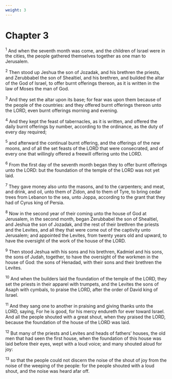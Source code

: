 ```yaml
---
weight: 3
---
```


# Chapter 3

<sup>1</sup> And when the seventh month was come, and the children of Israel were in the cities, the people gathered themselves together as one man to Jerusalem. 

<sup>2</sup> Then stood up Jeshua the son of Jozadak, and his brethren the priests, and Zerubbabel the son of Shealtiel, and his brethren, and builded the altar of the God of Israel, to offer burnt offerings thereon, as it is written in the law of Moses the man of God. 

<sup>3</sup> And they set the altar upon its base; for fear was upon them because of the people of the countries: and they offered burnt offerings thereon unto the LORD, even burnt offerings morning and evening. 

<sup>4</sup> And they kept the feast of tabernacles, as it is written, and offered the daily burnt offerings by number, according to the ordinance, as the duty of every day required; 

<sup>5</sup> and afterward the continual burnt offering, and the offerings of the new moons, and of all the set feasts of the LORD that were consecrated, and of every one that willingly offered a freewill offering unto the LORD. 

<sup>6</sup> From the first day of the seventh month began they to offer burnt offerings unto the LORD: but the foundation of the temple of the LORD was not yet laid. 

<sup>7</sup> They gave money also unto the masons, and to the carpenters; and meat, and drink, and oil, unto them of Zidon, and to them of Tyre, to bring cedar trees from Lebanon to the sea, unto Joppa, according to the grant that they had of Cyrus king of Persia. 

<sup>8</sup> Now in the second year of their coming unto the house of God at Jerusalem, in the second month, began Zerubbabel the son of Shealtiel, and Jeshua the son of Jozadak, and the rest of their brethren the priests and the Levites, and all they that were come out of the captivity unto Jerusalem; and appointed the Levites, from twenty years old and upward, to have the oversight of the work of the house of the LORD. 

<sup>9</sup> Then stood Jeshua with his sons and his brethren, Kadmiel and his sons, the sons of Judah, together, to have the oversight of the workmen in the house of God: the sons of Henadad, with their sons and their brethren the Levites. 

<sup>10</sup> And when the builders laid the foundation of the temple of the LORD, they set the priests in their apparel with trumpets, and the Levites the sons of Asaph with cymbals, to praise the LORD, after the order of David king of Israel. 

<sup>11</sup> And they sang one to another in praising and giving thanks unto the LORD, saying, For he is good, for his mercy endureth for ever toward Israel. And all the people shouted with a great shout, when they praised the LORD, because the foundation of the house of the LORD was laid. 

<sup>12</sup> But many of the priests and Levites and heads of fathers’ houses, the old men that had seen the first house, when the foundation of this house was laid before their eyes, wept with a loud voice; and many shouted aloud for joy: 

<sup>13</sup> so that the people could not discern the noise of the shout of joy from the noise of the weeping of the people: for the people shouted with a loud shout, and the noise was heard afar off. 


